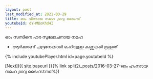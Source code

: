 ```yaml
---
layout: post
last_modified_at: 2021-03-29
title: ഓം വിരടായ നമഹ ൧൦൮ ടൈംസ്
youtubeId: dYHMBoKhd4I
---
```

 
 
 ഓം സസിനെ ഹര സുലോചനായ നമഹ 
 
 -  ആർക്കാണ് ചന്ദ്രനേക്കാൾ ഭംഗിയുള്ള കണ്ണുകൾ ഉള്ളത് 
 
  
 
  
 
 
 
 
 
 


{% include youtubePlayer.html id=page.youtubeId %}
 
[Next]({{ site.baseurl }}{% link  split2/_posts/2016-03-27-ഓം ഹംസായ നമഹ ൧൦൮ ടൈംസ്.md%})
 
